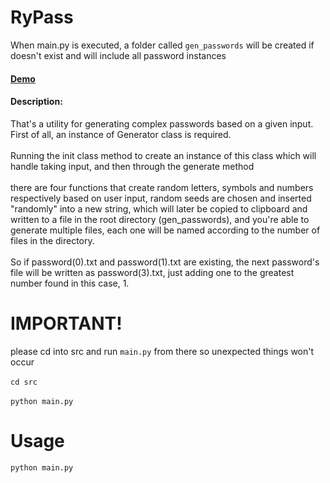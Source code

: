 # RyPass

When main.py is executed, a folder called `gen_passwords` will be created if doesn't exist and will include all password instances

#### [Demo](https://www.youtube.com/watch?v=9eFLz7Ikal4)
#### Description:
That's a utility for generating complex passwords based on a given input.
First of all, an instance of Generator class is required.
<br><br>
Running the init class method to create an instance of this class
which will handle taking input, and then through the generate method
<br><br>
there are four functions that create random letters, symbols and numbers
respectively based on user input, random seeds are chosen and inserted "randomly" into a new string, which will later be copied to clipboard
and written to a file in the root directory (gen_passwords), and you're able to generate multiple files, each one will be named according to
the number of files in the directory.
<br><br>
So if password(0).txt and password(1).txt are existing, the next password's file will be written as password(3).txt, just adding one to the greatest number found in this case, 1.

# IMPORTANT!
please cd into src and run `main.py` from there so unexpected things won't occur
<br>
<br>
`cd src` 
<br>
<br>
`python main.py`

# Usage
`python main.py`

    

